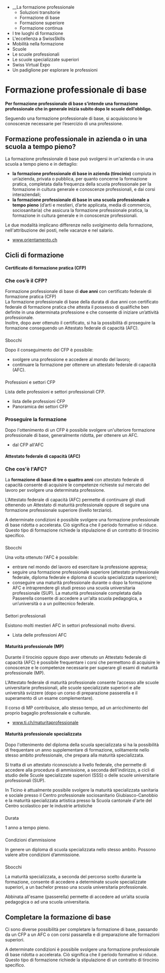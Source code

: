   * __La formazione professionale
    * Soluzioni transitorie
    * Formazione di base
    * Formazione superiore
    * Formazione continua
  * I tre luoghi di formazione
  * L'eccellenza a SwissSkills
  * Mobilità nella formazione
  * Scuole
  * Le scuole professionali
  * Le scuole specializzate superiori
  * Swiss Virtual Expo
  * Un padiglione per esplorare le professioni

#  Formazione professionale di base

**Per formazione professionale di base s’intende una formazione professionale
che in generale inizia subito dopo le scuole dell’obbligo.**

Seguendo una formazione professionale di base, si acquisiscono le conoscenze
necessarie per l’esercizio di una professione.

##  Formazione professionale in azienda o in una scuola a tempo pieno?

La formazione professionale di base può svolgersi in un'azienda o in una
scuola a tempo pieno e in dettaglio:

  *  **la formazione professionale di base in azienda (tirocinio)** compiuta in un’azienda, privata o pubblica, per quanto concerne la formazione pratica, completata dalla frequenza della scuola professionale per la formazione in cultura generale e conoscenze professionali, e dai corsi interaziendali;
  *  **la formazione professionale di base in una scuola professionale a tempo pieno** (d’arti e mestieri, d’arte applicata, media di commercio, sociosanitaria) che assicura la formazione professionale pratica, la formazione in cultura generale e in conoscenze professionali.

Le due modalità implicano differenze nello svolgimento della formazione,
nell'attribuzione dei posti, nelle vacanze e nel salario.

  * www.orientamento.ch

##  Cicli di formazione

####  Certificato di formazione pratica (CFP)

### Che cos’è il CFP?

Formazione professionale di base di **due anni** con certificato federale di
formazione pratica (CFP)  
La formazione professionale di base della durata di due anni con certificato
federale di formazione pratica che attesta il possesso di qualifiche ben
definite in una determinata professione e che consente di iniziare un’attività
professionale.  
Inoltre, dopo aver ottenuto il certificato, si ha la possibilità di proseguire
la formazione conseguendo un Attestato federale di capacità (AFC).

###  
Sbocchi

Dopo il conseguimento del CFP è possibile:

  * svolgere una professione e accedere al mondo del lavoro;
  * continuare la formazione per ottenere un attestato federale di capacità (AFC). 

###  
Professioni e settori CFP

Lista delle professioni e settori professionali CFP.

  * lista delle professioni CFP
  * Panoramica dei settori CFP  

### Proseguire la formazione

Dopo l'ottenimento di un CFP è possibile svolgere un'ulteriore formazione
professionale di base, generalmente ridotta, per ottenere un AFC.

  * dal CFP all'AFC

####  Attestato federale di capacità (AFC)

###  Che cos'è l'AFC?

La **formazione di base di tre o quattro anni** con attestato federale di
capacità consente di acquisire le competenze richieste sul mercato del lavoro
per svolgere una determinata professione.

L’Attestato federale di capacità (AFC) permette di continuare gli studi
ottenendo un Attestato di maturità professionale oppure di seguire una
formazione professionale superiore (livello terziario).

A determinate condizioni è possibile svolgere una formazione professionale di
base ridotta o accelerata. Ciò significa che il periodo formativo si riduce.
Questo tipo di formazione richiede la stipulazione di un contratto di
tirocinio specifico.

###  
Sbocchi

Una volta ottenuto l'AFC è possibile:

  * entrare nel mondo del lavoro ed esercitare la professione appresa;
  * seguire una formazione professionale superiore (attestato professionale federale, diploma federale e diploma di scuola specializzata superiore);
  * conseguire una maturità professionale durante o dopo la formazione AFC e intraprendere gli studi presso una scuola universitaria professionale (SUP). La maturità professionale completata dalla Passerella consente di accedere a un'alta scuola pedagogica, a un’università o a un politecnico federale. 

###  
Settori professionali

Esistono molti mestieri AFC in settori professionali molto diversi.

  * Lista delle professioni AFC

####  Maturità professionale (MP)

Durante il tirocinio oppure dopo aver ottenuto un Attestato federale di
capacità (AFC) è possibile frequentare i corsi che permettono di acquisire le
conoscenze e le competenze necessarie per superare gli esami di maturità
professionale (MP).

L’Attestato federale di maturità professionale consente l’accesso alle scuole
universitarie professionali, alle scuole specializzate superiori e alle
università svizzere (dopo un corso di preparazione passerella e il superamento
di un esame complementare).

Il corso di MP contribuisce, allo stesso tempo, ad un arricchimento del
proprio bagaglio professionale e culturale.

  * www.ti.ch/maturitaprofessionale

####  Maturità professionale specializzata

Dopo l'ottenimento del diploma della scuola specializzata si ha la possibilità
di frequentare un anno supplementare di formazione, solitamente nello stesso
ambito professionale, che prepara alla maturità specializzata.

Si tratta di un attestato riconosciuto a livello federale, che permette di
accedere alla procedura di ammissione, a seconda dell'indirizzo, a cicli di
studio delle Scuole specializzate superiori (SSS) o delle scuole universitarie
professionali (SUP).

In Ticino è attualmente possibile svolgere la maturità specializzata sanitaria
e sociale presso il Centro professionale sociosanitario Giubiasco-Canobbio e
la maturità specializzata artistica presso la Scuola cantonale d'arte del
Centro scolastico per le industrie artistiche

###  
Durata

1 anno a tempo pieno.

###  
Condizioni d’ammissione

In genere un diploma di scuola specializzata nello stesso ambito. Possono
valere altre condizioni d’ammissione.

###  
Sbocchi

La maturità specializzata, a seconda del percorso scelto durante la
formazione, consente di accedere a determinate scuole specializzate superiori,
a un bachelor presso una scuola universitaria professionale.

Abbinata all'esame (passerella) permette di accedere ad un’alta scuola
pedagogica o ad una scuola universitaria.

##  Completare la formazione di base

Ci sono diverse possibilità per completare la formazione di base, passando da
un CFP a un AFC o con corsi passarella e di preparazione alle formazioni
superiori.

A determinate condizioni è possibile svolgere una formazione professionale di
base ridotta o accelerata. Ciò significa che il periodo formativo si riduce.
Questo tipo di formazione richiede la stipulazione di un contratto di
tirocinio specifico.

